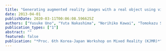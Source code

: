 ```yaml
---
title: "Generating augmented reality images with a real object using view-dependent texture and geometry"
date: 2013-04-01
publishDate: 2020-03-11T00:06:08.596625Z
authors: ["Yusuke Uno", "Yuta Nakashima", "Norihiko Kawai", "Tomokazu Sato", "Naokazu Yokoya"]
publication_types: ["1"]
abstract: ""
featured: false
publication: "*Proc. 6th Korea-Japan Workshop on Mixed Reality (KJMR)*"
---
```


